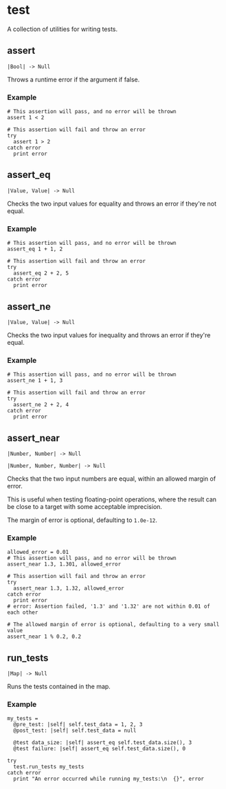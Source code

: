 # test

A collection of utilities for writing tests.

## assert

```kototype
|Bool| -> Null
```

Throws a runtime error if the argument if false.

### Example

```koto,skip_check
# This assertion will pass, and no error will be thrown
assert 1 < 2

# This assertion will fail and throw an error
try 
  assert 1 > 2
catch error
  print error
```

## assert_eq

```kototype
|Value, Value| -> Null
```

Checks the two input values for equality and throws an error if they're not
equal.

### Example

```koto,skip_check
# This assertion will pass, and no error will be thrown
assert_eq 1 + 1, 2

# This assertion will fail and throw an error
try 
  assert_eq 2 + 2, 5
catch error
  print error
```

## assert_ne

```kototype
|Value, Value| -> Null
```

Checks the two input values for inequality and throws an error if they're equal.

### Example

```koto,skip_check
# This assertion will pass, and no error will be thrown
assert_ne 1 + 1, 3

# This assertion will fail and throw an error
try
  assert_ne 2 + 2, 4
catch error
  print error
```

## assert_near

```kototype
|Number, Number| -> Null
```

```kototype
|Number, Number, Number| -> Null
```

Checks that the two input numbers are equal, within an allowed margin of error.

This is useful when testing floating-point operations, where the result can be
close to a target with some acceptable imprecision.

The margin of error is optional, defaulting to `1.0e-12`.

### Example

```koto,skip_check
allowed_error = 0.01
# This assertion will pass, and no error will be thrown
assert_near 1.3, 1.301, allowed_error

# This assertion will fail and throw an error
try
  assert_near 1.3, 1.32, allowed_error
catch error
  print error
# error: Assertion failed, '1.3' and '1.32' are not within 0.01 of each other

# The allowed margin of error is optional, defaulting to a very small value
assert_near 1 % 0.2, 0.2
```

## run_tests

```kototype
|Map| -> Null
```

Runs the tests contained in the map.

### Example

```koto,skip_check
my_tests =
  @pre_test: |self| self.test_data = 1, 2, 3
  @post_test: |self| self.test_data = null

  @test data_size: |self| assert_eq self.test_data.size(), 3
  @test failure: |self| assert_eq self.test_data.size(), 0

try
  test.run_tests my_tests
catch error
  print "An error occurred while running my_tests:\n  {}", error
```
